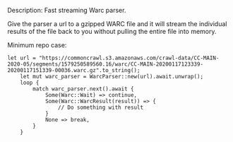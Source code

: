 Description:
Fast streaming Warc parser.

Give the parser a url to a gzipped WARC file and it will stream the individual results of the file back to you without pulling the entire file into memory.

Minimum repo case:

```
let url = "https://commoncrawl.s3.amazonaws.com/crawl-data/CC-MAIN-2020-05/segments/1579250589560.16/warc/CC-MAIN-20200117123339-20200117151339-00036.warc.gz".to_string();
    let mut warc_parser = WarcParser::new(url).await.unwrap();
    loop {
        match warc_parser.next().await {
            Some(Warc::Wait) => continue,
            Some(Warc::WarcResult(result)) => {
                // Do something with result
            }
            None => break,
        }
    }
```
